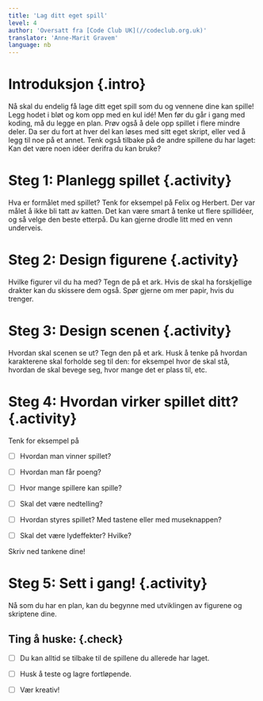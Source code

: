 ```yaml
---
title: 'Lag ditt eget spill'
level: 4
author: 'Oversatt fra [Code Club UK](//codeclub.org.uk)'
translator: 'Anne-Marit Gravem'
language: nb
---
```



# Introduksjon {.intro}

Nå skal du endelig få lage ditt eget spill som du og vennene dine kan spille!
Legg hodet i bløt og kom opp med en kul idé! Men før du går i gang med koding,
må du legge en plan. Prøv også å dele opp spillet i flere mindre deler. Da ser
du fort at hver del kan løses med sitt eget skript, eller ved å legg til noe på
et annet. Tenk også tilbake på de andre spillene du har laget: Kan det være noen
idéer derifra du kan bruke?


# Steg 1: Planlegg spillet {.activity}

Hva er formålet med spillet? Tenk for eksempel på Felix og Herbert. Der var
målet å ikke bli tatt av katten. Det kan være smart å tenke ut flere spillidéer,
og så velge den beste etterpå. Du kan gjerne drodle litt med en venn underveis.


# Steg 2: Design figurene {.activity}

Hvilke figurer vil du ha med? Tegn de på et ark. Hvis de skal ha forskjellige
drakter kan du skissere dem også. Spør gjerne om mer papir, hvis du trenger.


# Steg 3: Design scenen {.activity}

Hvordan skal scenen se ut? Tegn den på et ark. Husk å tenke på hvordan
karakterene skal forholde seg til den: for eksempel hvor de skal stå, hvordan de
skal bevege seg, hvor mange det er plass til, etc.


# Steg 4: Hvordan virker spillet ditt? {.activity}

Tenk for eksempel på

- [ ] Hvordan man vinner spillet?

- [ ] Hvordan man får poeng?

- [ ] Hvor mange spillere kan spille?

- [ ] Skal det være nedtelling?

- [ ] Hvordan styres spillet? Med tastene eller med museknappen?

- [ ] Skal det være lydeffekter? Hvilke?

Skriv ned tankene dine!


# Steg 5: Sett i gang! {.activity}

Nå som du har en plan, kan du begynne med utviklingen av figurene og skriptene
dine.

## Ting å huske: {.check}

- [ ] Du kan alltid se tilbake til de spillene du allerede har laget.

- [ ] Husk å teste og lagre fortløpende.

- [ ] Vær kreativ!
